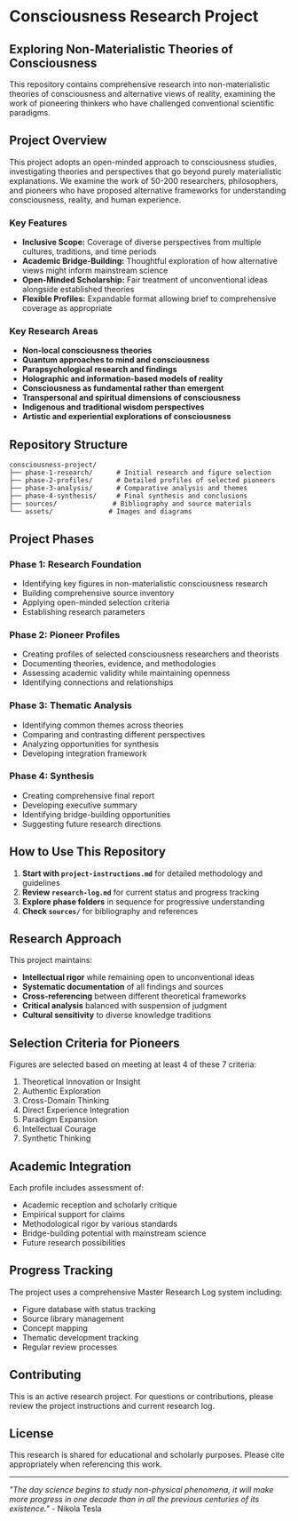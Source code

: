 # Consciousness Research Project

## Exploring Non-Materialistic Theories of Consciousness

This repository contains comprehensive research into non-materialistic theories of consciousness and alternative views of reality, examining the work of pioneering thinkers who have challenged conventional scientific paradigms.

## Project Overview

This project adopts an open-minded approach to consciousness studies, investigating theories and perspectives that go beyond purely materialistic explanations. We examine the work of 50-200 researchers, philosophers, and pioneers who have proposed alternative frameworks for understanding consciousness, reality, and human experience.

### Key Features

- **Inclusive Scope:** Coverage of diverse perspectives from multiple cultures, traditions, and time periods
- **Academic Bridge-Building:** Thoughtful exploration of how alternative views might inform mainstream science
- **Open-Minded Scholarship:** Fair treatment of unconventional ideas alongside established theories
- **Flexible Profiles:** Expandable format allowing brief to comprehensive coverage as appropriate

### Key Research Areas

- **Non-local consciousness theories**
- **Quantum approaches to mind and consciousness**
- **Parapsychological research and findings**
- **Holographic and information-based models of reality**
- **Consciousness as fundamental rather than emergent**
- **Transpersonal and spiritual dimensions of consciousness**
- **Indigenous and traditional wisdom perspectives**
- **Artistic and experiential explorations of consciousness**

## Repository Structure

```
consciousness-project/
├── phase-1-research/      # Initial research and figure selection
├── phase-2-profiles/      # Detailed profiles of selected pioneers
├── phase-3-analysis/      # Comparative analysis and themes
├── phase-4-synthesis/     # Final synthesis and conclusions
├── sources/              # Bibliography and source materials
└── assets/              # Images and diagrams
```

## Project Phases

### Phase 1: Research Foundation
- Identifying key figures in non-materialistic consciousness research
- Building comprehensive source inventory
- Applying open-minded selection criteria
- Establishing research parameters

### Phase 2: Pioneer Profiles
- Creating profiles of selected consciousness researchers and theorists
- Documenting theories, evidence, and methodologies
- Assessing academic validity while maintaining openness
- Identifying connections and relationships

### Phase 3: Thematic Analysis
- Identifying common themes across theories
- Comparing and contrasting different perspectives
- Analyzing opportunities for synthesis
- Developing integration framework

### Phase 4: Synthesis
- Creating comprehensive final report
- Developing executive summary
- Identifying bridge-building opportunities
- Suggesting future research directions

## How to Use This Repository

1. **Start with `project-instructions.md`** for detailed methodology and guidelines
2. **Review `research-log.md`** for current status and progress tracking
3. **Explore phase folders** in sequence for progressive understanding
4. **Check `sources/`** for bibliography and references

## Research Approach

This project maintains:
- **Intellectual rigor** while remaining open to unconventional ideas
- **Systematic documentation** of all findings and sources
- **Cross-referencing** between different theoretical frameworks
- **Critical analysis** balanced with suspension of judgment
- **Cultural sensitivity** to diverse knowledge traditions

## Selection Criteria for Pioneers

Figures are selected based on meeting at least 4 of these 7 criteria:
1. Theoretical Innovation or Insight
2. Authentic Exploration
3. Cross-Domain Thinking
4. Direct Experience Integration
5. Paradigm Expansion
6. Intellectual Courage
7. Synthetic Thinking

## Academic Integration

Each profile includes assessment of:
- Academic reception and scholarly critique
- Empirical support for claims
- Methodological rigor by various standards
- Bridge-building potential with mainstream science
- Future research possibilities

## Progress Tracking

The project uses a comprehensive Master Research Log system including:
- Figure database with status tracking
- Source library management
- Concept mapping
- Thematic development tracking
- Regular review processes

## Contributing

This is an active research project. For questions or contributions, please review the project instructions and current research log.

## License

This research is shared for educational and scholarly purposes. Please cite appropriately when referencing this work.

---

*"The day science begins to study non-physical phenomena, it will make more progress in one decade than in all the previous centuries of its existence."* - Nikola Tesla